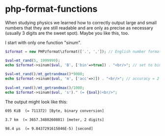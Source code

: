 # php-format-functions
When studying physics we learned how to correctly output large and small numbers that they are still readable and are only as precise as necessary (usually 3 digits are the sweet spot). Maybe you like this, too. 

I start with only one function "sinum".

```php
$zformat = new PHPzformat\zformat(['.', ',']); // English number format

$val=mt_rand(5, 1999999); 
echo $zformat->sinum($val, 'B', ['bin'=>true]) . "<br/>"; // set to binary instead of SI prefixes
 
$val=mt_rand()/mt_getrandmax()*9000; 
echo $zformat->sinum($val, 'm', ['acc'=>2]) . "<br/>"; // accuracy = 2 digits 
 
$val=mt_rand()/mt_getrandmax()/1000; 
echo $zformat->sinum($val, 's')." (= {$val})<br/>"; 
```

The output might look like this:

```html
695 KiB  (= 711372) [Byte, binary conversion]

3.7 km  (= 3657.3480260881) [meter, 2 digits]

98.4 µs  (= 9.8437291615846E-5) [second]
```


